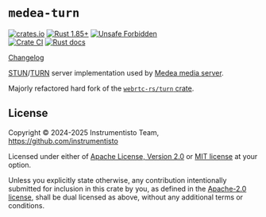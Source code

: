 `medea-turn`
============

[![crates.io](https://img.shields.io/crates/v/medea-turn.svg "crates.io")](https://crates.io/crates/medea-turn)
[![Rust 1.85+](https://img.shields.io/badge/rustc-1.85+-lightgray.svg "Rust 1.85+")](https://blog.rust-lang.org/2025/02/20/Rust-1.85.0.html)
[![Unsafe Forbidden](https://img.shields.io/badge/unsafe-forbidden-success.svg "Unsafe forbidden")](https://github.com/rust-secure-code/safety-dance)\
[![Crate CI](https://github.com/instrumentisto/medea-turn-rs/actions/workflows/ci.yml/badge.svg?branch=main "Crate CI")](https://github.com/instrumentisto/medea-turn-rs/actions/workflows/ci.yml?query=branch%3Amain)
[![Rust docs](https://docs.rs/medea-turn/badge.svg "Rust docs")](https://docs.rs/medea-turn)

[Changelog](https://github.com/instrumentisto/medea-turn-rs/blob/v0.12.0/CHANGELOG.md)

[STUN]/[TURN] server implementation used by [Medea media server](https://github.com/instrumentisto/medea).

Majorly refactored hard fork of the [`webrtc-rs/turn` crate](https://github.com/webrtc-rs/webrtc/tree/89285ceba23dc57fc99386cb978d2d23fe909437/turn).




## License

Copyright © 2024-2025 Instrumentisto Team, <https://github.com/instrumentisto>

Licensed under either of [Apache License, Version 2.0][APACHE] or [MIT license][MIT] at your option.

Unless you explicitly state otherwise, any contribution intentionally submitted for inclusion in this crate by you, as defined in the [Apache-2.0 license][APACHE], shall be dual licensed as above, without any additional terms or conditions.




[APACHE]: https://github.com/instrumentisto/medea-turn-rs/blob/v0.12.0/LICENSE-APACHE
[MIT]: https://github.com/instrumentisto/medea-turn-rs/blob/v0.12.0/LICENSE-MIT
[STUN]: https://en.wikipedia.org/wiki/STUN
[TURN]: https://en.wikipedia.org/wiki/TURN
